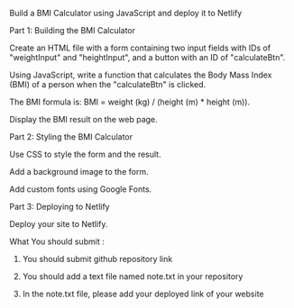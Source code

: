 Build a BMI Calculator using JavaScript and deploy it to Netlify


Part 1: Building the BMI Calculator


Create an HTML file with a form containing two input fields with IDs of "weightInput" and "heightInput", and a button with an ID of "calculateBtn".


Using JavaScript, write a function that calculates the Body Mass Index (BMI) of a person when the "calculateBtn" is clicked.


The BMI formula is: BMI = weight (kg) / (height (m) * height (m)).


Display the BMI result on the web page.


 


Part 2: Styling the BMI Calculator 


Use CSS to style the form and the result.


Add a background image to the form.


Add custom fonts using Google Fonts.


 


Part 3: Deploying to Netlify


Deploy your site to Netlify.


 


What You should submit :


1.  You should submit github repository link


2. You should add a text file named note.txt in your repository


3. In the note.txt file, please add your deployed link of your website

